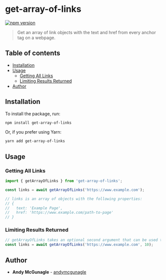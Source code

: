 # get-array-of-links

[![npm version](https://badge.fury.io/js/angular2-expandable-list.svg)](https://badge.fury.io/js/angular2-expandable-list)

> Get an array of link objects with the text and href from every anchor tag on a webpage.

## Table of contents

- [Installation](#installation)
- [Usage](#usage)
  - [Getting All Links](#getting-all-links)
  - [Limiting Results Returned](#limiting-results-returned)
- [Author](#author)

## Installation

To install the package, run:

```sh
npm install get-array-of-links
```

Or, if you prefer using Yarn:

```sh
yarn add get-array-of-links
```

## Usage

### Getting All Links

```js
import { getArrayOfLinks } from 'get-array-of-links';

const links = await getArrayOfLinks('https://www.example.com');

// links is an array of objects with the following properties:
// {
//   text: 'Example Page',
//   href: 'https://www.example.com/path-to-page'
// }
```

### Limiting Results Returned

```js
// getArrayOfLinks takes an optional second argument that can be used to limit the number of results returned.
const links = await getArrayOfLinks('https://www.example.com', 10);
```

## Author

- **Andy McGunagle** - [andymcgunagle](https://github.com/andymcgunagle)
